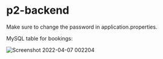 # p2-backend

Make sure to change the password in application.properties.

MySQL table for bookings:

![Screenshot 2022-04-07 002204](https://user-images.githubusercontent.com/102680541/162125977-5846d874-5911-4c67-a728-2f9c5b00f562.jpg)
